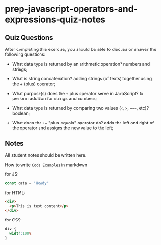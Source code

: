 # prep-javascript-operators-and-expressions-quiz-notes

## Quiz Questions

After completing this exercise, you should be able to discuss or answer the following questions:

- What data type is returned by an arithmetic operation?
numbers and strings;

- What is string concatenation?
adding strings (of texts) together using the + (plus) operator;

- What purpose(s) does the `+` plus operator serve in JavaScript?
to perform addition for strings and numbers;

- What data type is returned by comparing two values (`<`, `>`, `===`, etc)?
boolean;

- What does the `+=` "plus-equals" operator do?
adds the left and right of the operator and assigns the new value to the left;


## Notes

All student notes should be written here.


How to write `Code Examples` in markdown

for JS:
```javascript
const data = "Howdy"
```

for HTML:
```html
<div>
  <p>This is text content</p>
</div>
```

for CSS:
```css
div {
  width:100%
}
```
